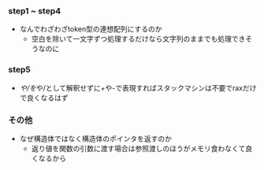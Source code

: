 ### step1 ~ step4
* なんでわざわざtoken型の連想配列にするのか
  * 空白を除いて一文字ずつ処理するだけなら文字列のままでも処理できそうなのに
### step5
  * *や/を*や/として解釈せずに+や-で表現すればスタックマシンは不要でraxだけで良くなるはず

### その他
* なぜ構造体ではなく構造体のポインタを返すのか
  * 返り値を関数の引数に渡す場合は参照渡しのほうがメモリ食わなくて良くなるから